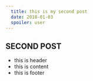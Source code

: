 ```yaml
---
  title: this is my second post
  date: 2018-01-03
  spoiler: user
---
```


## SECOND POST

* this is header
* this is content
* this is footer